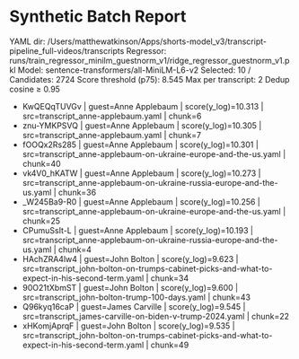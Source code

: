 # Synthetic Batch Report

YAML dir: /Users/matthewatkinson/Apps/shorts-model_v3/transcript-pipeline_full-videos/transcripts
Regressor: runs/train_regressor_minilm_guestnorm_v1/ridge_regressor_guestnorm_v1.pkl
Model: sentence-transformers/all-MiniLM-L6-v2
Selected: 10 / Candidates: 2724
Score threshold (p75): 8.545
Max per transcript: 2
Dedup cosine ≥ 0.95

- KwQEQqTUVGv | guest=Anne Applebaum | score(y_log)=10.313 | src=transcript_anne-applebaum.yaml | chunk=6
- znu-YMKPSVQ | guest=Anne Applebaum | score(y_log)=10.305 | src=transcript_anne-applebaum.yaml | chunk=7
- fOOQx2Rs285 | guest=Anne Applebaum | score(y_log)=10.301 | src=transcript_anne-applebaum-on-ukraine-europe-and-the-us.yaml | chunk=40
- vk4V0_hKATW | guest=Anne Applebaum | score(y_log)=10.273 | src=transcript_anne-applebaum-on-ukraine-russia-europe-and-the-us.yaml | chunk=36
- _W245Ba9-R0 | guest=Anne Applebaum | score(y_log)=10.256 | src=transcript_anne-applebaum-on-ukraine-europe-and-the-us.yaml | chunk=25
- CPumuSsIt-L | guest=Anne Applebaum | score(y_log)=10.193 | src=transcript_anne-applebaum-on-ukraine-russia-europe-and-the-us.yaml | chunk=4
- HAchZRA4lw4 | guest=John Bolton | score(y_log)=9.623 | src=transcript_john-bolton-on-trumps-cabinet-picks-and-what-to-expect-in-his-second-term.yaml | chunk=34
- 90O21tXbmST | guest=John Bolton | score(y_log)=9.600 | src=transcript_john-bolton-trump-100-days.yaml | chunk=43
- Q96kyq16caP | guest=James Carville | score(y_log)=9.545 | src=transcript_james-carville-on-biden-v-trump-2024.yaml | chunk=22
- xHKomjAprqF | guest=John Bolton | score(y_log)=9.535 | src=transcript_john-bolton-on-trumps-cabinet-picks-and-what-to-expect-in-his-second-term.yaml | chunk=49
